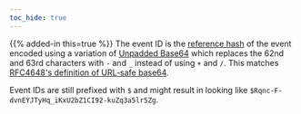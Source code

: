 ```yaml
---
toc_hide: true
---
```


{{% added-in this=true %}} The event ID is the [reference
hash](/server-server-api#calculating-the-reference-hash-for-an-event) of
the event encoded using a variation of [Unpadded
Base64](/appendices#unpadded-base64) which replaces the 62nd and
63rd characters with `-` and `_` instead of using `+` and `/`. This
matches [RFC4648's definition of URL-safe
base64](https://tools.ietf.org/html/rfc4648#section-5).

Event IDs are still prefixed with `$` and might result in looking like
`$Rqnc-F-dvnEYJTyHq_iKxU2bZ1CI92-kuZq3a5lr5Zg`.
